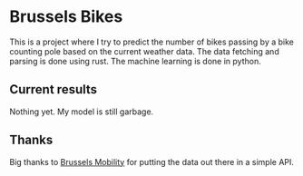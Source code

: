 # Brussels Bikes

This is a project where I try to predict the number of bikes passing by a bike counting pole based on the current weather data. The data fetching and parsing is done using rust. The machine learning is done in python.

## Current results

Nothing yet. My model is still garbage.

## Thanks

Big thanks to [Brussels Mobility](https://data.mobility.brussels) for putting the data out there in a simple API.
